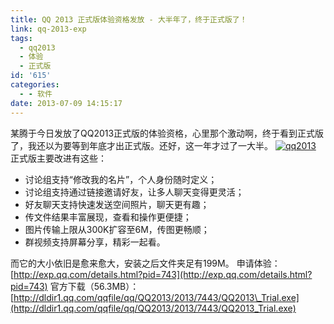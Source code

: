 ```yaml
---
title: QQ 2013 正式版体验资格发放 - 大半年了，终于正式版了！
link: qq-2013-exp
tags:
  - qq2013
  - 体验
  - 正式版
id: '615'
categories:
  - - 软件
date: 2013-07-09 14:15:17
---
```


某腾于今日发放了QQ2013正式版的体验资格，心里那个激动啊，终于看到正式版了，我还以为要等到年底才出正式版。还好，这一年才过了一大半。 [![qq2013](http://vsnote.test/wp-content/uploads/2013/07/743.jpg)](http://vsnote.test/qq-2013-exp.html/attachment/743) 正式版主要改进有这些：

*   讨论组支持“修改我的名片”，个人身份随时定义；
*   讨论组支持通过链接邀请好友，让多人聊天变得更灵活；
*   好友聊天支持快速发送空间照片，聊天更有趣；
*   传文件结果丰富展现，查看和操作更便捷；
*   图片传输上限从300K扩容至6M，传图更畅顺；
*   群视频支持屏幕分享，精彩一起看。

而它的大小依旧是愈来愈大，安装之后文件夹足有199M。 申请体验：[http://exp.qq.com/details.html?pid=743](http://exp.qq.com/details.html?pid=743) 官方下载（56.3MB）：[http://dldir1.qq.com/qqfile/qq/QQ2013/2013/7443/QQ2013\_Trial.exe](http://dldir1.qq.com/qqfile/qq/QQ2013/2013/7443/QQ2013_Trial.exe)